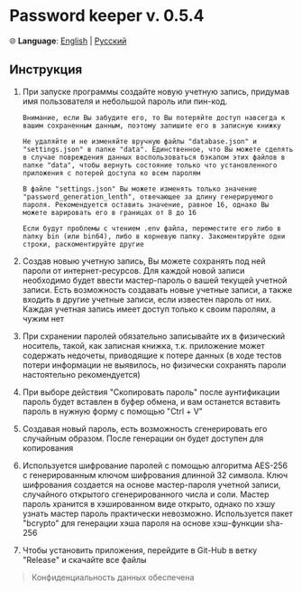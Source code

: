 # Password keeper v. 0.5.4

🌐 **Language**: [English](README.en.md) | [Русский](README.ru.md)

## Инструкция

1. При запуске программы создайте новую учетную запись, придумав имя пользователя и небольшой пароль или пин-код. 

    `Внимание, если Вы забудите его, то Вы потеряйте доступ навсегда к вашим сохраненным данным, поэтому запишите его в записную книжку`

    `Не удаляйте и не изменяйте вручную файлы "database.json" и "settings.json" в папке "data". Единственное, что Вы можете сделять в случае повреждения данных воспользоваться бэкапом этих файлов в папке "data", чтобы вернуть состояние только что установленного приложения с потерей доступа ко всем паролям`

    `В файле "settings.json" Вы можете изменять только значение "password_generation_lenth", отвечающее за длину генерируемого пароля. Рекомендуется оставить значение, равное 16, однако Вы можете варировать его в границах от 8 до 16`

    `Если будут проблемы с чтением .env файла, переместите его либо в папку bin (или bin64), либо в корневую папку. Закоментируйте одни строки, раскоментируйте другие`

2. Создав новыю учетную запись, Вы можете сохранять под ней пароли от интернет-ресурсов. Для каждой новой записи необходимо будет ввести мастер-пароль о вашей текущей учетной записи. Есть возможность создавать новые учетные записи, а также входить в другие учетные записи, если известен пароль от них. Каждая учетная запись имеет доступ только к своим паролям, а чужим нет

3. При схранении паролей обязательно записывайте их в физический носитель, такой, как записная книжка, т.к. приложение может содержать недочеты, приводящие к потере данных (в ходе тестов потери информации не выявилось, но физически сохранять пароли настоятельно рекомендуется)

4. При выборе действия "Скопировать пароль" после аунтификации пароль будет вставлен в буфер обмена, и вам останется вставить пароль в нужную форму с помощью "Ctrl + V"

5. Создавая новый пароль, есть возможность сгенерировать его случайным образом. После генерации он будет доступен для копирования

6. Используется шифрование паролей с помощью алгоритма AES-256 c генерированным ключом шифрования длинной 32 символа. Ключ шифрования создается на основе мастер-пароля учетной записи, случайного открытого сгенерированного числа и соли. Мастер пароль хранится в хэшированном виде открыто, однако по хэшу узнать мастер пароль практически невозможно. Используется пакет "bcrypto" для генерации хэша пароля на основе хэш-функции sha-256

7. Чтобы установить приложения, перейдите в Git-Hub в ветку "Release" и скачайте все файлы

> Конфиденциальность данных обеспечена